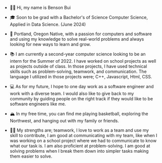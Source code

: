 - 👋🏽 Hi, my name is Benson Bui

- 🎓 Soon to be grad with a Bachelor's of Science Computer Science, Applied in Data Science. (June 2024)

- 🌇 Portland, Oregon Native, with a passion for computers and software and using my knowledge to solve real-world problems and always looking for new ways to learn and grow.

- 📚 I am currently a second-year computer science looking to be an intern for the Summer of 2022. I have worked on school projects as well as projects outside of class. In those projects, I have used technical skills such as problem-solving, teamwork, and communication. The language I utilized in those projects were; C++, Javascript, Html, CSS.

- 💻 As for my future, I hope to one day work as a software engineer and work with a diverse team. I would also like to give back to my community by guiding people on the right track if they would like to be software engineers like me.

- 🏔 In my free time, you can find me playing basketball, exploring the Northwest, and hanging out with my family or friends.

- 💪🏽 My strengths are; teamwork, I love to work as a team and use my skill to contribute, I am good at communicating with my team, like when I was working on a school project where we had to communicate to know what our task is. I am also proficient at problem-solving. I am good at solving problems when I break them down into simpler tasks making them easier to solve.
